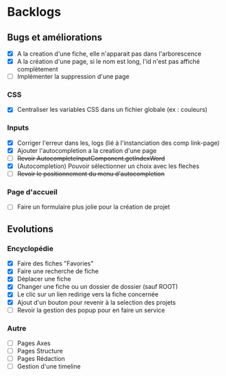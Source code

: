  # Backlogs

 ## Bugs et améliorations
 - [x] A la creation d'une fiche, elle n'apparait pas dans l'arborescence
 - [x] A la création d'une page, si le nom est long, l'id n'est pas affiché complètement
 - [ ] Implémenter la suppression d'une page
 
 ### CSS
 - [x] Centraliser les variables CSS dans un fichier globale (ex : couleurs)

 ### Inputs
 - [x] Corriger l'erreur dans les, logs (lié à l'instanciation des comp link-page)
 - [x] Ajouter l'autocompletion a la creation d'une page
 - [ ] ~~Revoir AutocompleteInputComponent.getIndexWord~~
 - [x] (Autocompletion) Pouvoir sélectionner un choix avec les fleches
 - [ ] ~~Revoir le positionnement du menu d'autocompletion~~

 ### Page d'accueil
 - [ ] Faire un formulaire plus jolie pour la création de projet



 ## Evolutions

 ### Encyclopédie
 - [x] Faire des fiches "Favories"
 - [x] Faire une recherche de fiche
 - [x] Déplacer une fiche
 - [x] Changer une fiche ou un dossier de dossier (sauf ROOT)
 - [x] Le clic sur un lien redirige vers la fiche concernée
 - [x] Ajout d'un bouton pour revenir à la selection des projets
 - [ ] Revoir la gestion des popup pour en faire un service
 
 ### Autre
 - [ ] Pages Axes
 - [ ] Pages Structure
 - [ ] Pages Rédaction
 - [ ] Gestion d'une timeline